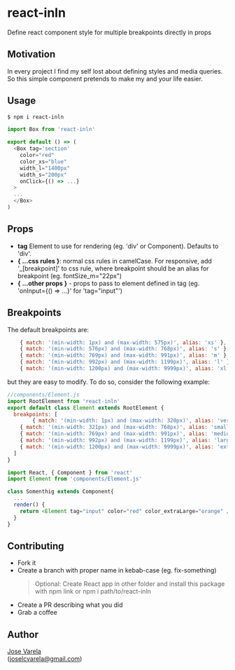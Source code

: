 # react-inln
Define react component style for multiple breakpoints directly in props

## Motivation
In every project I find my self lost about defining styles and media queries.
So this simple component pretends to make my and your life easier.

## Usage
```sh
$ npm i react-inln
```

```js
import Box from 'react-inln'

export default () => (
  <Box tag='section'
    color="red"
    color_xs="blue"
    width_l="1400px"
    width_s="200px"
    onClick={() => ...}
  >
  ...
  </Box>
)
```

## Props
 - **tag** Element to use for rendering (eg. 'div' or Component). Defaults to 'div'.
 - **{ ...css rules }**: normal css rules in camelCase. For responsive, add '_[breakpoint]' to css rule, where breakpoint should be an alias for breakpoint (eg. fontSize_m="22px")
 - **{ ...other props }** - props to pass to element defined in tag (eg. 'onInput={() => ...}' for 'tag="input"')

## Breakpoints
The default breakpoints are:
```js
    { match: '(min-width: 1px) and (max-width: 575px)', alias: 'xs' },
    { match: '(min-width: 576px) and (max-width: 768px)', alias: 's' },
    { match: '(min-width: 769px) and (max-width: 991px)', alias: 'm' },
    { match: '(min-width: 992px) and (max-width: 1199px)', alias: 'l' },
    { match: '(min-width: 1200px) and (max-width: 9999px)', alias: 'xl' },

```
but they are easy to modify. To do so, consider the following example:
```js
//components/Element.js
import RootElement from 'react-inln'
export default class Element extends RootElement {
  breakpoints: [
        { match: '(min-width: 1px) and (max-width: 320px)', alias: 'verySmall' },
    { match: '(min-width: 321px) and (max-width: 768px)', alias: 'small' },
    { match: '(min-width: 769px) and (max-width: 991px)', alias: 'medium' },
    { match: '(min-width: 992px) and (max-width: 1199px)', alias: 'large' },
    { match: '(min-width: 1200px) and (max-width: 9999px)', alias: 'extraLarge' },
  ]
}

import React, { Component } from 'react'
import Element from 'components/Element.js'

class Somenthig extends Component{
  ...
  render() {
    return <Element tag="input" color="red" color_extraLarge="orange" />
  }
}
```

## Contributing
- Fork it
- Create a branch with proper name in kebab-case (eg. fix-something)
  > Optional: Create React app in other folder and install this package with npm link or npm i path/to/react-inln
- Create a PR describing what you did
- Grab a coffee

## Author
[Jose Varela](https://github.com/joselcvarela)\
(joselcvarela@gmail.com)